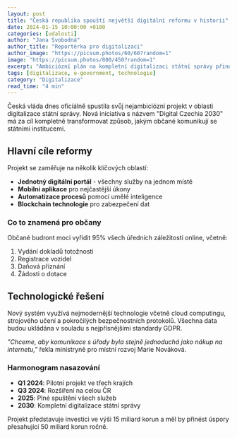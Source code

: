 ```yaml
---
layout: post
title: "Česká republika spouští největší digitální reformu v historii"
date: 2024-01-15 10:00:00 +0100
categories: [udalosti]
author: "Jana Svobodná"
author_title: "Reportérka pro digitalizaci"
author_image: "https://picsum.photos/60/60?random=1"
image: "https://picsum.photos/800/450?random=1"
excerpt: "Ambiciózní plán na kompletní digitalizaci státní správy přinese občanům jednodušší a rychlejší služby. Projekt využívá nejnovější technologie a otevřené standardy."
tags: [digitalizace, e-government, technologie]
category: "Digitalizace"
read_time: "4 min"
---
```


Česká vláda dnes oficiálně spustila svůj nejambiciózní projekt v oblasti digitalizace státní správy. Nová iniciativa s názvem "Digital Czechia 2030" má za cíl kompletně transformovat způsob, jakým občané komunikují se státními institucemi.

## Hlavní cíle reformy

Projekt se zaměřuje na několik klíčových oblastí:

- **Jednotný digitální portál** - všechny služby na jednom místě
- **Mobilní aplikace** pro nejčastější úkony
- **Automatizace procesů** pomocí umělé inteligence
- **Blockchain technologie** pro zabezpečení dat

### Co to znamená pro občany

Občané budront moci vyřídit 95% všech úředních záležitostí online, včetně:

1. Vydání dokladů totožnosti
2. Registrace vozidel
3. Daňová přiznání
4. Žádosti o dotace

## Technologické řešení

Nový systém využívá nejmodernější technologie včetně cloud computingu, strojového učení a pokročilých bezpečnostních protokolů. Všechna data budou ukládána v souladu s nejpřísnějšími standardy GDPR.

*"Chceme, aby komunikace s úřady byla stejně jednoduchá jako nákup na internetu,"* řekla ministryně pro místní rozvoj Marie Nováková.

### Harmonogram nasazování

- **Q1 2024**: Pilotní projekt ve třech krajích
- **Q3 2024**: Rozšíření na celou ČR
- **2025**: Plné spuštění všech služeb
- **2030**: Kompletní digitalizace státní správy

Projekt představuje investici ve výši 15 miliard korun a měl by přinést úspory přesahující 50 miliard korun ročně.